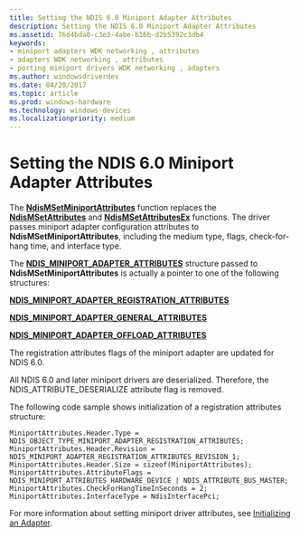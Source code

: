 ```yaml
---
title: Setting the NDIS 6.0 Miniport Adapter Attributes
description: Setting the NDIS 6.0 Miniport Adapter Attributes
ms.assetid: 76d4bda0-c3e3-4abe-b16b-d2b5392c3db4
keywords:
- miniport adapters WDK networking , attributes
- adapters WDK networking , attributes
- porting miniport drivers WDK networking , adapters
ms.author: windowsdriverdev
ms.date: 04/20/2017
ms.topic: article
ms.prod: windows-hardware
ms.technology: windows-devices
ms.localizationpriority: medium
---
```


# Setting the NDIS 6.0 Miniport Adapter Attributes





The [**NdisMSetMiniportAttributes**](https://msdn.microsoft.com/library/windows/hardware/ff563672) function replaces the [**NdisMSetAttributes**](https://msdn.microsoft.com/library/windows/hardware/ff553619) and [**NdisMSetAttributesEx**](https://msdn.microsoft.com/library/windows/hardware/ff553623) functions. The driver passes miniport adapter configuration attributes to **NdisMSetMiniportAttributes**, including the medium type, flags, check-for-hang time, and interface type.

The [**NDIS\_MINIPORT\_ADAPTER\_ATTRIBUTES**](https://msdn.microsoft.com/library/windows/hardware/ff565920) structure passed to **NdisMSetMiniportAttributes** is actually a pointer to one of the following structures:

[**NDIS\_MINIPORT\_ADAPTER\_REGISTRATION\_ATTRIBUTES**](https://msdn.microsoft.com/library/windows/hardware/ff565934)

[**NDIS\_MINIPORT\_ADAPTER\_GENERAL\_ATTRIBUTES**](https://msdn.microsoft.com/library/windows/hardware/ff565923)

[**NDIS\_MINIPORT\_ADAPTER\_OFFLOAD\_ATTRIBUTES**](https://msdn.microsoft.com/library/windows/hardware/ff565930)

The registration attributes flags of the miniport adapter are updated for NDIS 6.0.

All NDIS 6.0 and later miniport drivers are deserialized. Therefore, the NDIS\_ATTRIBUTE\_DESERIALIZE attribute flag is removed.

The following code sample shows initialization of a registration attributes structure:

```
MiniportAttributes.Header.Type = NDIS_OBJECT_TYPE_MINIPORT_ADAPTER_REGISTRATION_ATTRIBUTES;
MiniportAttributes.Header.Revision = NDIS_MINIPORT_ADAPTER_REGISTRATION_ATTRIBUTES_REVISION_1;
MiniportAttributes.Header.Size = sizeof(MiniportAttributes);
MiniportAttributes.AttributeFlags = NDIS_MINIPORT_ATTRIBUTES_HARDWARE_DEVICE | NDIS_ATTRIBUTE_BUS_MASTER;
MiniportAttributes.CheckForHangTimeInSeconds = 2;
MiniportAttributes.InterfaceType = NdisInterfacePci;
```

For more information about setting miniport driver attributes, see [Initializing an Adapter](initializing-a-miniport-adapter.md).

 

 





